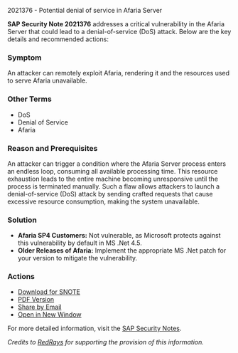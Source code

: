 2021376 - Potential denial of service in Afaria Server

**SAP Security Note 2021376** addresses a critical vulnerability in the Afaria Server that could lead to a denial-of-service (DoS) attack. Below are the key details and recommended actions:

### Symptom
An attacker can remotely exploit Afaria, rendering it and the resources used to serve Afaria unavailable.

### Other Terms
- DoS
- Denial of Service
- Afaria

### Reason and Prerequisites
An attacker can trigger a condition where the Afaria Server process enters an endless loop, consuming all available processing time. This resource exhaustion leads to the entire machine becoming unresponsive until the process is terminated manually. Such a flaw allows attackers to launch a denial-of-service (DoS) attack by sending crafted requests that cause excessive resource consumption, making the system unavailable.

### Solution
- **Afaria SP4 Customers:** Not vulnerable, as Microsoft protects against this vulnerability by default in MS .Net 4.5.
- **Older Releases of Afaria:** Implement the appropriate MS .Net patch for your version to mitigate the vulnerability.

### Actions
- [Download for SNOTE](https://notesdownloads.sap.com/note/0040000017879512017)
- [PDF Version](https://me.sap.com/sap/support/sfm/notes/print/0002021376?language=en-US&token=70B26FF75BCCB559999C684EF4807AEC)
- [Share by Email](https://me.sap.com/notes/0002021376/share)
- [Open in New Window](https://me.sap.com/notes/0002021376)

For more detailed information, visit the [SAP Security Notes](https://me.sap.com/notes/0002021376).

*Credits to [RedRays](https://redrays.io) for supporting the provision of this information.*